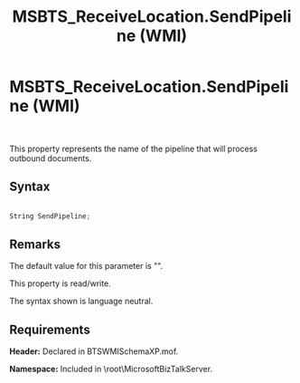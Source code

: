 ﻿---
title: MSBTS_ReceiveLocation.SendPipeline (WMI)
TOCTitle: MSBTS_ReceiveLocation.SendPipeline (WMI)
ms:assetid: 4f6cde41-0fdc-4c67-ab63-cf45763cb867
ms:mtpsurl: https://msdn.microsoft.com/en-us/library/Aa560098(v=BTS.80)
ms:contentKeyID: 51527959
ms.date: 08/30/2017
mtps_version: v=BTS.80
---

# MSBTS\_ReceiveLocation.SendPipeline (WMI)

 

This property represents the name of the pipeline that will process outbound documents.

## Syntax

```C#
  
String SendPipeline;  
```

## Remarks

The default value for this parameter is "".

This property is read/write.

The syntax shown is language neutral.

## Requirements

**Header:** Declared in BTSWMISchemaXP.mof.

**Namespace:** Included in \\root\\MicrosoftBizTalkServer.

